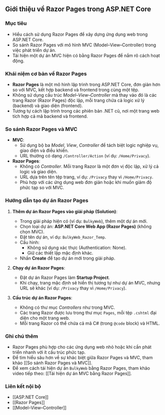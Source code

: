 ## Giới thiệu về Razor Pages trong ASP.NET Core

### Mục tiêu
- Hiểu cách sử dụng Razor Pages để xây dựng ứng dụng web trong ASP.NET Core.
- So sánh Razor Pages với mô hình MVC (Model–View–Controller) trong việc phát triển dự án.
- Tái hiện một dự án MVC hiện có bằng Razor Pages để nắm rõ cách hoạt động.

### Khái niệm cơ bản về Razor Pages
- **Razor Pages** là một mô hình lập trình trong ASP.NET Core, đơn giản hơn so với MVC, kết hợp backend và frontend trong cùng một tệp.
- Không sử dụng cấu trúc *Model–View–Controller* mà thay vào đó là các trang Razor (Razor Pages) độc lập, mỗi trang chứa cả logic xử lý (backend) và giao diện (frontend).
- Tương tự cách lập trình trong các phiên bản .NET cũ, nơi một trang web tích hợp cả mã backend và frontend.

### So sánh Razor Pages và MVC
- **MVC**:
  - Sử dụng bộ ba *Model*, *View*, *Controller* để tách biệt logic nghiệp vụ, giao diện và điều khiển.
  - URL thường có dạng `/Controller/Action` (ví dụ: `/Home/Privacy`).
- **Razor Pages**:
  - Không có *Controller*. Mỗi trang Razor là một đơn vị độc lập, xử lý cả logic và giao diện.
  - URL dựa trên tên tệp trang, ví dụ: `/Privacy` thay vì `/Home/Privacy`.
  - Phù hợp với các ứng dụng web đơn giản hoặc khi muốn giảm độ phức tạp so với MVC.

### Hướng dẫn tạo dự án Razor Pages
1. **Thêm dự án Razor Pages vào giải pháp (Solution)**:
   - Trong giải pháp hiện có (ví dụ: `BulkyWeb`), thêm một dự án mới.
   - Chọn loại dự án: **ASP.NET Core Web App (Razor Pages)** (không chọn MVC).
   - Đặt tên dự án, ví dụ: `BulkyWeb_Razor_Temp`.
   - Cấu hình:
     - Không sử dụng xác thực (Authentication: None).
     - Giữ các thiết lập mặc định khác.
   - Nhấn **Create** để tạo dự án mới trong giải pháp.

2. **Chạy dự án Razor Pages**:
   - Đặt dự án Razor Pages làm **Startup Project**.
   - Khi chạy, trang mặc định sẽ hiển thị tương tự như dự án MVC, nhưng URL sẽ khác (ví dụ: `/Privacy` thay vì `/Home/Privacy`).

3. **Cấu trúc dự án Razor Pages**:
   - Không có thư mục *Controllers* như trong MVC.
   - Các trang Razor được lưu trong thư mục `Pages`, mỗi tệp `.cshtml` đại diện cho một trang web.
   - Mỗi trang Razor có thể chứa cả mã C# (trong `@code` block) và HTML.

### Ghi chú thêm
- Razor Pages phù hợp cho các ứng dụng web nhỏ hoặc khi cần phát triển nhanh với ít cấu trúc phức tạp.
- Để tìm hiểu sâu hơn về sự khác biệt giữa Razor Pages và MVC, tham khảo [[So sánh Razor Pages và MVC]].
- Để xem cách tái hiện dự án `BulkyWeb` bằng Razor Pages, tham khảo video tiếp theo: [[Tái hiện dự án MVC bằng Razor Pages]].

### Liên kết nội bộ
- [[ASP.NET Core]]
- [[Razor Pages]]
- [[Model–View–Controller]]